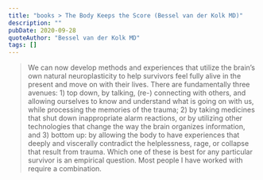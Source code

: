 ```yaml
---
title: "books > The Body Keeps the Score (Bessel van der Kolk MD)"
description: ""
pubDate: 2020-09-28
quoteAuthor: "Bessel van der Kolk MD"
tags: []
---
```


> We can now develop methods and experiences that utilize the brain’s own natural neuroplasticity to help survivors feel fully alive in the present and move on with their lives. There are fundamentally three avenues: 1) top down, by talking, (re-) connecting with others, and allowing ourselves to know and understand what is going on with us, while processing the memories of the trauma; 2) by taking medicines that shut down inappropriate alarm reactions, or by utilizing other technologies that change the way the brain organizes information, and 3) bottom up: by allowing the body to have experiences that deeply and viscerally contradict the helplessness, rage, or collapse that result from trauma. Which one of these is best for any particular survivor is an empirical question. Most people I have worked with require a combination.